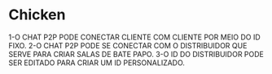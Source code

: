 # Chicken
1-O CHAT P2P PODE  CONECTAR  CLIENTE COM CLIENTE  POR MEIO DO ID FIXO.
2-O CHAT P2P PODE SE CONECTAR  COM O DISTRIBUIDOR QUE SERVE PARA  CRIAR SALAS  DE BATE PAPO.
3-O ID   DO  DISTRIBUIDOR  PODE SER EDITADO PARA CRIAR UM ID PERSONALIZADO.
